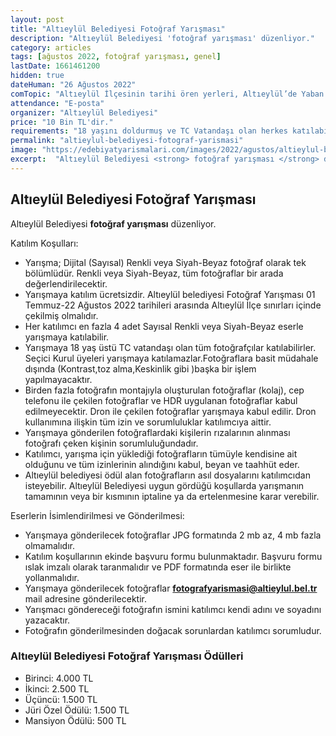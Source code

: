 ```yaml
---
layout: post
title: "Altıeylül Belediyesi Fotoğraf Yarışması"
description: "Altıeylül Belediyesi 'fotoğraf yarışması' düzenliyor."
category: articles
tags: [ağustos 2022, fotoğraf yarışması, genel]
lastDate: 1661461200
hidden: true
dateHuman: "26 Ağustos 2022"
comTopic: "Altıeylül İlçesinin tarihi ören yerleri, Altıeylül’de Yaban Hayatı, Doğal Güzellikler, Tarım, Turizm ve Altıeylül’de yaşamdır."
attendance: "E-posta"
organizer: "Altıeylül Belediyesi"
price: "10 Bin TL'dir."
requirements: "18 yaşını doldurmuş ve TC Vatandaşı olan herkes katılabilir."
permalink: "altieylul-belediyesi-fotograf-yarismasi"
image: "https://edebiyatyarismalari.com/images/2022/agustos/altieylul-belediyesi-fotograf-yarismasi.jpg"
excerpt:  "Altıeylül Belediyesi <strong> fotoğraf yarışması </strong> düzenliyor."
---
```


## Altıeylül Belediyesi Fotoğraf Yarışması
Altıeylül Belediyesi **fotoğraf yarışması** düzenliyor.  

Katılım Koşulları:
- Yarışma; Dijital (Sayısal) Renkli veya Siyah-Beyaz fotoğraf olarak tek bölümlüdür. Renkli veya Siyah-Beyaz, tüm fotoğraflar bir arada değerlendirilecektir.
- Yarışmaya katılım ücretsizdir. Altıeylül belediyesi Fotoğraf Yarışması 01 Temmuz-22 Ağustos 2022 tarihileri arasında Altıeylül İlçe sınırları içinde çekilmiş olmalıdır.
- Her katılımcı en fazla 4 adet Sayısal Renkli veya Siyah-Beyaz eserle yarışmaya katılabilir.
- Yarışmaya 18 yaş üstü TC vatandaşı olan tüm fotoğrafçılar katılabilirler. Seçici Kurul üyeleri yarışmaya katılamazlar.Fotoğraflara basit müdahale dışında (Kontrast,toz alma,Keskinlik gibi )başka bir işlem yapılmayacaktır.
- Birden fazla fotoğrafın montajıyla oluşturulan fotoğraflar (kolaj), cep telefonu ile çekilen fotoğraflar ve HDR uygulanan fotoğraflar kabul edilmeyecektir. Dron ile çekilen fotoğraflar yarışmaya kabul edilir. Dron kullanımına ilişkin tüm izin ve sorumluluklar katılımcıya aittir.
- Yarışmaya gönderilen fotoğraflardaki kişilerin rızalarının alınması fotoğrafı çeken kişinin sorumluluğundadır.
- Katılımcı, yarışma için yüklediği fotoğrafların tümüyle kendisine ait olduğunu ve tüm izinlerinin alındığını kabul, beyan ve taahhüt eder.
- Altıeylül belediyesi ödül alan fotoğrafların asıl dosyalarını katılımcıdan isteyebilir. Altıeylül Belediyesi uygun gördüğü koşullarda yarışmanın tamamının veya bir kısmının iptaline ya da ertelenmesine karar verebilir. 

Eserlerin İsimlendirilmesi ve Gönderilmesi:
- Yarışmaya gönderilecek fotoğraflar JPG formatında 2 mb az, 4 mb fazla olmamalıdır.
- Katılım koşullarının ekinde başvuru formu bulunmaktadır. Başvuru formu ıslak imzalı olarak taranmalıdır ve PDF formatında eser ile birlikte yollanmalıdır.
- Yarışmaya gönderilecek fotoğraflar **fotografyarismasi@altieylul.bel.tr** mail adresine gönderilecektir.
- Yarışmacı göndereceği fotoğrafın ismini katılımcı kendi adını ve soyadını yazacaktır.
- Fotoğrafın gönderilmesinden doğacak sorunlardan katılımcı sorumludur.


### Altıeylül Belediyesi Fotoğraf Yarışması Ödülleri
- Birinci: 4.000 TL
- İkinci: 2.500 TL
- Üçüncü: 1.500 TL
- Jüri Özel Ödülü: 1.500 TL
- Mansiyon Ödülü: 500 TL
